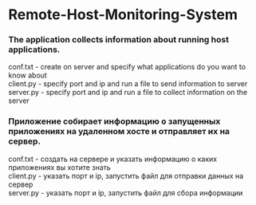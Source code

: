 # Remote-Host-Monitoring-System
### The application collects information about running host applications.
conf.txt - create on server and specify what applications do you want to know about<br/>
client.py - specify port and ip and run a file to send information to server<br/>
server.py - specify port and ip and run a file to collect information on the server<br/>

### Приложение собирает информацию о запущенных приложениях на удаленном хосте и отправляет их на сервер.
conf.txt - создать на сервере и указать информацию о каких приложениях вы хотите знать<br/>
client.py - указать порт и ip, запустить файл для отправки данных на сервер<br/>
server.py - указать порт и ip, запустить файл для сбора информации<br/>
